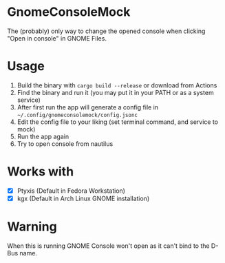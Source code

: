 # GnomeConsoleMock

The (probably) only way to change the opened console when clicking "Open in console" in GNOME Files.

# Usage
1. Build the binary with `cargo build --release` or download from Actions
2. Find the binary and run it (you may put it in your PATH or as a system service)
3. After first run the app will generate a config file in `~/.config/gnomeconsolemock/config.jsonc`
4. Edit the config file to your liking (set terminal command, and service to mock)
5. Run the app again
6. Try to open console from nautilus

# Works with
- [x] Ptyxis (Default in Fedora Workstation)
- [x] kgx (Default in Arch Linux GNOME installation)

# Warning
When this is running GNOME Console won't open as it can't bind to the D-Bus name.